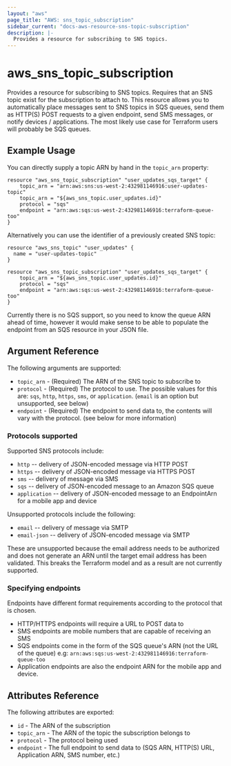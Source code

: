 ```yaml
---
layout: "aws"
page_title: "AWS: sns_topic_subscription"
sidebar_current: "docs-aws-resource-sns-topic-subscription"
description: |-
  Provides a resource for subscribing to SNS topics.
---
```


# aws\_sns\_topic\_subscription

  Provides a resource for subscribing to SNS topics. Requires that an SNS topic exist for the subscription to attach to.
This resource allows you to automatically place messages sent to SNS topics in SQS queues, send them as HTTP(S) POST requests
to a given endpoint, send SMS messages, or notify devices / applications. The most likely use case for Terraform users will
probably be SQS queues.

## Example Usage

You can directly supply a topic ARN by hand in the `topic_arn` property:

```
resource "aws_sns_topic_subscription" "user_updates_sqs_target" {
    topic_arn = "arn:aws:sns:us-west-2:432981146916:user-updates-topic"
    topic_arn = "${aws_sns_topic.user_updates.id}"
    protocol = "sqs"
    endpoint = "arn:aws:sqs:us-west-2:432981146916:terraform-queue-too"
}
```

Alternatively you can use the identifier of a previously created SNS topic:

```
resource "aws_sns_topic" "user_updates" {
  name = "user-updates-topic"
}

resource "aws_sns_topic_subscription" "user_updates_sqs_target" {
    topic_arn = "${aws_sns_topic.user_updates.id}"
    protocol = "sqs"
    endpoint = "arn:aws:sqs:us-west-2:432981146916:terraform-queue-too"
}
```


Currently there is no SQS support, so you need to know the queue ARN ahead of time, however it would make sense to be
able to populate the endpoint from an SQS resource in your JSON file.

## Argument Reference

The following arguments are supported:

* `topic_arn` - (Required) The ARN of the SNS topic to subscribe to
* `protocol` - (Required) The protocol to use. The possible values for this are: `sqs`, `http`, `https`, `sms`, or `application`. (`email` is an option but unsupported, see below)
* `endpoint` - (Required) The endpoint to send data to, the contents will vary with the protocol. (see below for more information)

### Protocols supported

Supported SNS protocols include:

* `http` -- delivery of JSON-encoded message via HTTP POST
* `https` -- delivery of JSON-encoded message via HTTPS POST
* `sms` -- delivery of message via SMS
* `sqs` -- delivery of JSON-encoded message to an Amazon SQS queue
* `application` -- delivery of JSON-encoded message to an EndpointArn for a mobile app and device

Unsupported protocols include the following:

* `email` -- delivery of message via SMTP
* `email-json` -- delivery of JSON-encoded message via SMTP

These are unsupported because the email address needs to be authorized and does not generate an ARN until the target email address has been validated. This breaks
the Terraform model and as a result are not currently supported.

### Specifying endpoints

Endpoints have different format requirements according to the protocol that is chosen.

* HTTP/HTTPS endpoints will require a URL to POST data to
* SMS endpoints are mobile numbers that are capable of receiving an SMS
* SQS endpoints come in the form of the SQS queue's ARN (not the URL of the queue) e.g: `arn:aws:sqs:us-west-2:432981146916:terraform-queue-too`
* Application endpoints are also the endpoint ARN for the mobile app and device.


## Attributes Reference

The following attributes are exported:

* `id` - The ARN of the subscription
* `topic_arn` - The ARN of the topic the subscription belongs to
* `protocol` - The protocol being used
* `endpoint` - The full endpoint to send data to (SQS ARN, HTTP(S) URL, Application ARN, SMS number, etc.)

